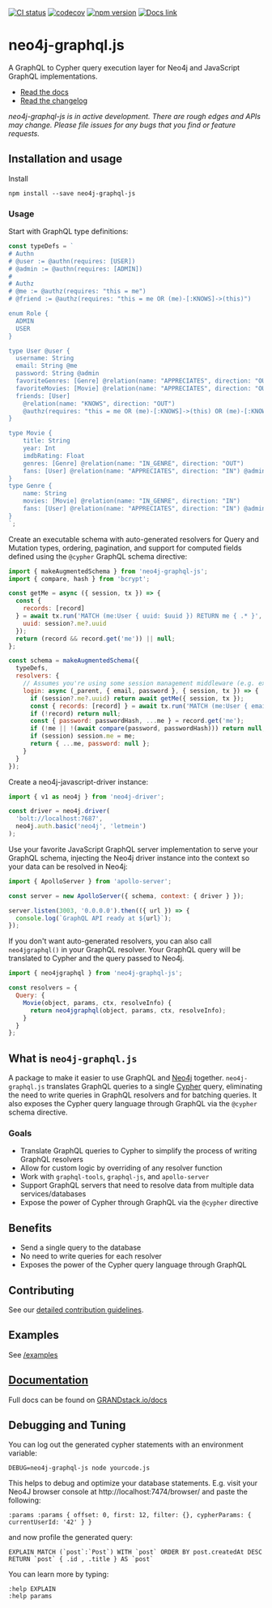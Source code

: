 [![CI status](https://circleci.com/gh/neo4j-graphql/neo4j-graphql-js.svg?style=shield&circle-token=d01ffa752fbeb43585631c78370f7dd40528fbd3)](https://circleci.com/gh/neo4j-graphql/neo4j-graphql-js) [![codecov](https://codecov.io/gh/neo4j-graphql/neo4j-graphql-js/branch/master/graph/badge.svg)](https://codecov.io/gh/neo4j-graphql/neo4j-graphql-js) [![npm version](https://badge.fury.io/js/neo4j-graphql-js.svg)](https://badge.fury.io/js/neo4j-graphql-js) [![Docs link](https://img.shields.io/badge/Docs-GRANDstack.io-brightgreen.svg)](http://grandstack.io/docs/neo4j-graphql-js.html)

# neo4j-graphql.js

A GraphQL to Cypher query execution layer for Neo4j and JavaScript GraphQL implementations.

- [Read the docs](https://grandstack.io/docs/neo4j-graphql-js.html)
- [Read the changelog](https://github.com/neo4j-graphql/neo4j-graphql-js/blob/master/CHANGELOG.md)

_neo4j-graphql-js is in active development. There are rough edges and APIs may change. Please file issues for any bugs that you find or feature requests._

## Installation and usage

Install

```
npm install --save neo4j-graphql-js
```

### Usage

Start with GraphQL type definitions:

```javascript
const typeDefs = `
# Authn
# @user := @authn(requires: [USER])
# @admin := @authn(requires: [ADMIN])
#
# Authz
# @me := @authz(requires: "this = me")
# @friend := @authz(requires: "this = me OR (me)-[:KNOWS]->(this)")

enum Role {
  ADMIN
  USER
}

type User @user {
  username: String
  email: String @me
  password: String @admin
  favoriteGenres: [Genre] @relation(name: "APPRECIATES", direction: "OUT") @friend
  favoriteMovies: [Movie] @relation(name: "APPRECIATES", direction: "OUT") @friend
  friends: [User]
    @relation(name: "KNOWS", direction: "OUT")
    @authz(requires: "this = me OR (me)-[:KNOWS]->(this) OR (me)-[:KNOWS]->(:User)-[:KNOWS]->(this)")
}

type Movie {
    title: String
    year: Int
    imdbRating: Float
    genres: [Genre] @relation(name: "IN_GENRE", direction: "OUT")
    fans: [User] @relation(name: "APPRECIATES", direction: "IN") @admin
}
type Genre {
    name: String
    movies: [Movie] @relation(name: "IN_GENRE", direction: "IN")
    fans: [User] @relation(name: "APPRECIATES", direction: "IN") @admin
}
`;
```

Create an executable schema with auto-generated resolvers for Query and Mutation types, ordering, pagination, and support for computed fields defined using the `@cypher` GraphQL schema directive:

```javascript
import { makeAugmentedSchema } from 'neo4j-graphql-js';
import { compare, hash } from 'bcrypt';

const getMe = async ({ session, tx }) => {
  const {
    records: [record]
  } = await tx.run('MATCH (me:User { uuid: $uuid }) RETURN me { .* }', {
    uuid: session?.me?.uuid
  });
  return (record && record.get('me')) || null;
};

const schema = makeAugmentedSchema({
  typeDefs,
  resolvers: {
    // Assumes you're using some session management middleware (e.g. express-session) applied before the Apollo server middleware.
    login: async (_parent, { email, password }, { session, tx }) => {
      if (session?.me?.uuid) return await getMe({ session, tx });
      const { records: [record] } = await tx.run('MATCH (me:User { email: $email }) RETURN me { .* }', { email });
      if (!record) return null;
      const { password: passwordHash, ...me } = record.get('me');
      if (!me || !(await compare(password, passwordHash))) return null;
      if (session) session.me = me;
      return { ...me, password: null };
    }
  }
});
```

Create a neo4j-javascript-driver instance:

```javascript
import { v1 as neo4j } from 'neo4j-driver';

const driver = neo4j.driver(
  'bolt://localhost:7687',
  neo4j.auth.basic('neo4j', 'letmein')
);
```

Use your favorite JavaScript GraphQL server implementation to serve your GraphQL schema, injecting the Neo4j driver instance into the context so your data can be resolved in Neo4j:

```javascript
import { ApolloServer } from 'apollo-server';

const server = new ApolloServer({ schema, context: { driver } });

server.listen(3003, '0.0.0.0').then(({ url }) => {
  console.log(`GraphQL API ready at ${url}`);
});
```

If you don't want auto-generated resolvers, you can also call `neo4jgraphql()` in your GraphQL resolver. Your GraphQL query will be translated to Cypher and the query passed to Neo4j.

```js
import { neo4jgraphql } from 'neo4j-graphql-js';

const resolvers = {
  Query: {
    Movie(object, params, ctx, resolveInfo) {
      return neo4jgraphql(object, params, ctx, resolveInfo);
    }
  }
};
```

## What is `neo4j-graphql.js`

A package to make it easier to use GraphQL and [Neo4j](https://neo4j.com/) together. `neo4j-graphql.js` translates GraphQL queries to a single [Cypher](https://neo4j.com/developer/cypher/) query, eliminating the need to write queries in GraphQL resolvers and for batching queries. It also exposes the Cypher query language through GraphQL via the `@cypher` schema directive.

### Goals

- Translate GraphQL queries to Cypher to simplify the process of writing GraphQL resolvers
- Allow for custom logic by overriding of any resolver function
- Work with `graphql-tools`, `graphql-js`, and `apollo-server`
- Support GraphQL servers that need to resolve data from multiple data services/databases
- Expose the power of Cypher through GraphQL via the `@cypher` directive

## Benefits

- Send a single query to the database
- No need to write queries for each resolver
- Exposes the power of the Cypher query language through GraphQL

## Contributing

See our [detailed contribution guidelines](./CONTRIBUTING.md).

## Examples

See [/examples](https://github.com/neo4j-graphql/neo4j-graphql-js/tree/master/example/apollo-server)

## [Documentation](http://grandstack.io/docs/neo4j-graphql-js.html)

Full docs can be found on [GRANDstack.io/docs](http://grandstack.io/docs/neo4j-graphql-js.html)

## Debugging and Tuning

You can log out the generated cypher statements with an environment variable:

```
DEBUG=neo4j-graphql-js node yourcode.js
```

This helps to debug and optimize your database statements. E.g. visit your Neo4J
browser console at http://localhost:7474/browser/ and paste the following:

```
:params :params { offset: 0, first: 12, filter: {}, cypherParams: { currentUserId: '42' } }
```

and now profile the generated query:

```
EXPLAIN MATCH (`post`:`Post`) WITH `post` ORDER BY post.createdAt DESC RETURN `post` { .id , .title } AS `post`
```

You can learn more by typing:

```
:help EXPLAIN
:help params
```
